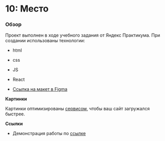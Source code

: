 # 10: Место

### Обзор
Проект выполнен в ходе учебного задания от Яндекс Практикума. При создании использованы технологии:
*  html
*  css
*  JS
*  React

* [Ссылка на макет в Figma](https://www.figma.com/file/StZjf8HnoeLdiXS7dYrLAh/JavaScript.-Sprint-4)

**Картинки**

Картинки оптимизированы [сервисом](https://tinypng.com/), чтобы ваш сайт загружался быстрее.

**Ссылки**

* Демонстрация работы по [ссылке](https://srvds8080.github.io/mesto-react/)
